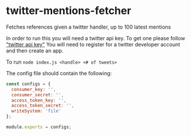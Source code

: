 # twitter-mentions-fetcher

Fetches references given a twitter handler, up to 100 latest mentions

In order to run this you will need a twitter api key.
To get one please follow ["twitter api key"](https://blog.rapidapi.com/how-to-use-the-twitter-api/#how-to-get-a-twitter-api-key)
You will need to register for a twitter developer account and then create an app.

To run `node index.js <handle> <# of tweets>`

The config file should contain the following:
```javascript 1.8
const configs = {
  consumer_key: '',
  consumer_secret: '',
  access_token_key: '',
  access_token_secret: '',
  writeSystem: 'file'
};

module.exports = configs;
```
